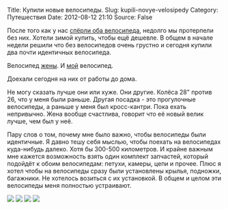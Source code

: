 Title: Купили новые велосипеды.
Slug: kupili-novye-velosipedy
Category: Путешествия
Date: 2012-08-12 21:10
Source: False

После того как у нас [спёрли оба велосипеда](//libc6.org/page/ukrali-dva-velosipeda), недолго мы протерпели без них. Хотели зимой купить, чтобы ещё дешевле. В общем в начале недели решили что без велосипедов очень грустно и сегодня купили два почти идентичных велосипеда. 

Велосипед [жены](http://www.cronusbike.ru/virt?page=shop.product_details&flypage=flypage-ask.tpl&product_id=147&category_id=19). И [мой](http://www.cronusbike.ru/virt?page=shop.product_details&flypage=flypage-ask.tpl&product_id=146&category_id=19) велосипед.

Доехали сегодня на них от работы до дома.

Не могу сказать лучше они или хуже. Они другие. Колёса 28" против 26, что у меня были раньше. Другая посадка - это прогулочные велосипеды, а раньше у меня был кросс-кантри. Пока ехать непривычно. Жена вообще счастлива, говорит что её новый велик лучше, чем был у неё.

Пару слов о том, почему мне было важно, чтобы велосипеды были идентичные. Я давно тешу себя мыслью, чтобы поехать на велосипедах куда-нибудь далеко. Хотя бы 300-500 километров. И крайне важным мне кажется возможность взять один комплект запчастей, который подойдёт к обоим велосипедам: петухи, камеры, цепи и прочее. Плюс я хотел чтобы на велосипеды сразу были установлены крылья, подножки, багажники. Не хотелось возиться с их установкой. В общем и целом эти велосипеды меня полностью устраивают.

<div class="gallery">
<a href="//libc6.org/uploads/2012/08/12/2012-08-12-20.00_.05_.jpg"><img src="//libc6.org/uploads/2012/08/12/mini/2012-08-12-20.00_.05_.jpg 2012-08-12-20.00_.05_.jpg"></a>
<a href="//libc6.org/uploads/2012/08/12/2012-08-12-20.27_.21_.jpg"><img src="//libc6.org/uploads/2012/08/12/mini/2012-08-12-20.27_.21_.jpg 2012-08-12-20.27_.21_.jpg"></a>
<a href="//libc6.org/uploads/2012/08/12/adonis_4f46a5b717d05.jpg"><img src="//libc6.org/uploads/2012/08/12/mini/adonis_4f46a5b717d05.jpg adonis_4f46a5b717d05.jpg"></a>
<a href="//libc6.org/uploads/2012/08/12/pixie_4f72e0d55b055.jpg"><img src="//libc6.org/uploads/2012/08/12/mini/pixie_4f72e0d55b055.jpg pixie_4f72e0d55b055.jpg"></a>
</div>
